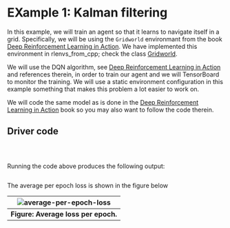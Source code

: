 # EXample 1: Kalman filtering

In this example, we will train an agent so that it learns to navigate itself in a grid.
Specifically, we will be using the ```Gridworld``` environmant from the book <a href="https://www.manning.com/books/deep-reinforcement-learning-in-action">Deep Reinforcement Learning in Action</a>.
We have implemented this environment in <a herf="https://github.com/pockerman/rlenvs_from_cpp">rlenvs_from_cpp</a>; check the class <a href="https://github.com/pockerman/rlenvs_from_cpp/blob/master/src/rlenvs/envs/grid_world/grid_world_env.h">Gridworld</a>. 

We will use the DQN algorithm, see <a href="https://www.manning.com/books/deep-reinforcement-learning-in-action">Deep Reinforcement Learning in Action</a> and references therein,
in order to train our agent and we will TensorBoard to monitor the training. We will use a static environment configuration in this example something that makes this problem a lot easier to work on.

We will code the same model as is done in the <a href="https://www.manning.com/books/deep-reinforcement-learning-in-action">Deep Reinforcement Learning in Action</a> book so you may also want to follow the code therein.

## Driver code

```

       

```

Running the code above produces the following output:

```

```

The average per epoch loss is shown in the figure below

| ![average-per-epoch-loss](./average_loss.png) |
|:--:|
| **Figure: Average loss per epoch.**|

